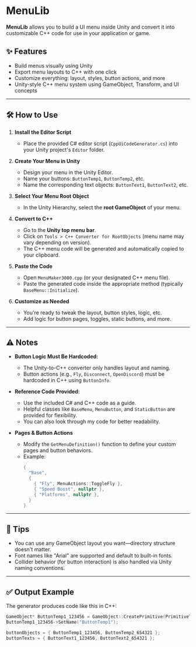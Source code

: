 # MenuLib

**MenuLib** allows you to build a UI menu inside Unity and convert it into customizable C++ code for use in your application or game.

## ✨ Features
- Build menus visually using Unity
- Export menu layouts to C++ with one click
- Customize everything: layout, styles, button actions, and more
- Unity-style C++ menu system using GameObject, Transform, and UI concepts

---

## 🛠️ How to Use

1. **Install the Editor Script**
   - Place the provided C# editor script (`CppUiCodeGenerator.cs`) into your Unity project's `Editor` folder.

2. **Create Your Menu in Unity**
   - Design your menu in the Unity Editor.
   - Name your buttons: `ButtonTemp1`, `ButtonTemp2`, etc.
   - Name the corresponding text objects: `ButtonText1`, `ButtonText2`, etc.

3. **Select Your Menu Root Object**
   - In the Unity Hierarchy, select the **root GameObject** of your menu.

4. **Convert to C++**
   - Go to the **Unity top menu bar**.
   - Click on `Tools > C++ Converter for RootObjects` (menu name may vary depending on version).
   - The C++ menu code will be generated and automatically copied to your clipboard.

5. **Paste the Code**
   - Open `MenuMaker3000.cpp` (or your designated C++ menu file).
   - Paste the generated code inside the appropriate method (typically `BaseMenu::Initialize`).

6. **Customize as Needed**
   - You're ready to tweak the layout, button styles, logic, etc.
   - Add logic for button pages, toggles, static buttons, and more.

---

## ⚠️ Notes

- **Button Logic Must Be Hardcoded:**
  - The Unity-to-C++ converter only handles layout and naming.
  - Button actions (e.g., `Fly`, `Disconnect`, `OpenDiscord`) must be hardcoded in C++ using `ButtonInfo`.

- **Reference Code Provided:**
  - Use the included C# and C++ code as a guide.
  - Helpful classes like `BaseMenu`, `MenuButton`, and `StaticButton` are provided for flexibility.
  - You can also look through my code for better readability.

- **Pages & Button Actions**
  - Modify the `GetMenuDefinition()` function to define your custom pages and button behaviors.
  - Example:
    ```cpp
    {
      "Base",
      {
        { "Fly", MenuActions::ToggleFly },
        { "Speed Boost", nullptr },
        { "Platforms", nullptr },
      }
    }
    ```
---

## 🧠 Tips
- You can use any GameObject layout you want—directory structure doesn't matter.
- Font names like "Arial" are supported and default to built-in fonts.
- Collider behavior (for button interaction) is also handled via Unity naming conventions.

---

## ✅ Output Example

The generator produces code like this in C++:

```cpp
GameObject* ButtonTemp1_123456 = GameObject::CreatePrimitive(PrimitiveType::Cube);
ButtonTemp1_123456->SetName("ButtonTemp1");

buttonObjects = { ButtonTemp1_123456, ButtonTemp2_654321 };
buttonTexts = { ButtonText1_123456, ButtonText2_654321 };
```

